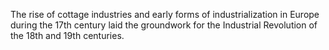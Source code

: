 The rise of cottage industries and early forms of industrialization in Europe during the 17th century laid the groundwork for the Industrial Revolution of the 18th and 19th centuries.
